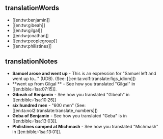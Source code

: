 ## translationWords

* [[en:tw:benjamin]]
* [[en:tw:gibeah]]
* [[en:tw:gilgal]]
* [[en:tw:jonathan]]
* [[en:tw:peoplegroup]]
* [[en:tw:philistines]]

## translationNotes

* **Samuel arose and went up** - This is an expression for "Samuel left and went up to..." (UDB). (See: [[:en:ta:vol1:translate:figs_idiom]])
* **went up from Gilgal ** - See how you translated "Gilgal" in [[en:bible:notes:1sa:07:15]].
* **Gibeah of Benjamin** - See how you translated "Gibeah" in [[en:bible:notes:1sa:10:26]]
* **six hundred men** - "600 men" (See: [[en:ta:vol2:translate:translate_numbers]])
* **Geba of Benjamin** - See how you translated "Geba" is in [[en:bible:notes:1sa:13:03]].
* **Philistines camped at Michmash** - See how you translated "Michmash" in [[en:bible:notes:1sa:13:01]].
